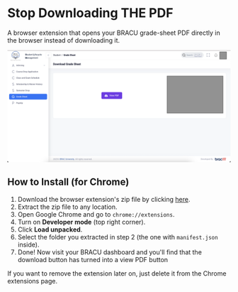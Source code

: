 # Stop Downloading THE PDF

A browser extension that opens your BRACU grade-sheet PDF directly in the browser instead of downloading it.

![screenshot of the grade sheet page in connect](image.png)

## How to Install (for Chrome)

1. Download the browser extension's zip file by clicking [here](https://github.com/imtixz/stop-downloading-the-pdf/archive/refs/heads/main.zip).
2. Extract the zip file to any location.
3. Open Google Chrome and go to `chrome://extensions`.
4. Turn on **Developer mode** (top right corner).
5. Click **Load unpacked**.
6. Select the folder you extracted in step 2 (the one with `manifest.json` inside).
7. Done! Now visit your BRACU dashboard and you'll find that the download button has turned into a view PDF button

If you want to remove the extension later on, just delete it from the Chrome extensions page.